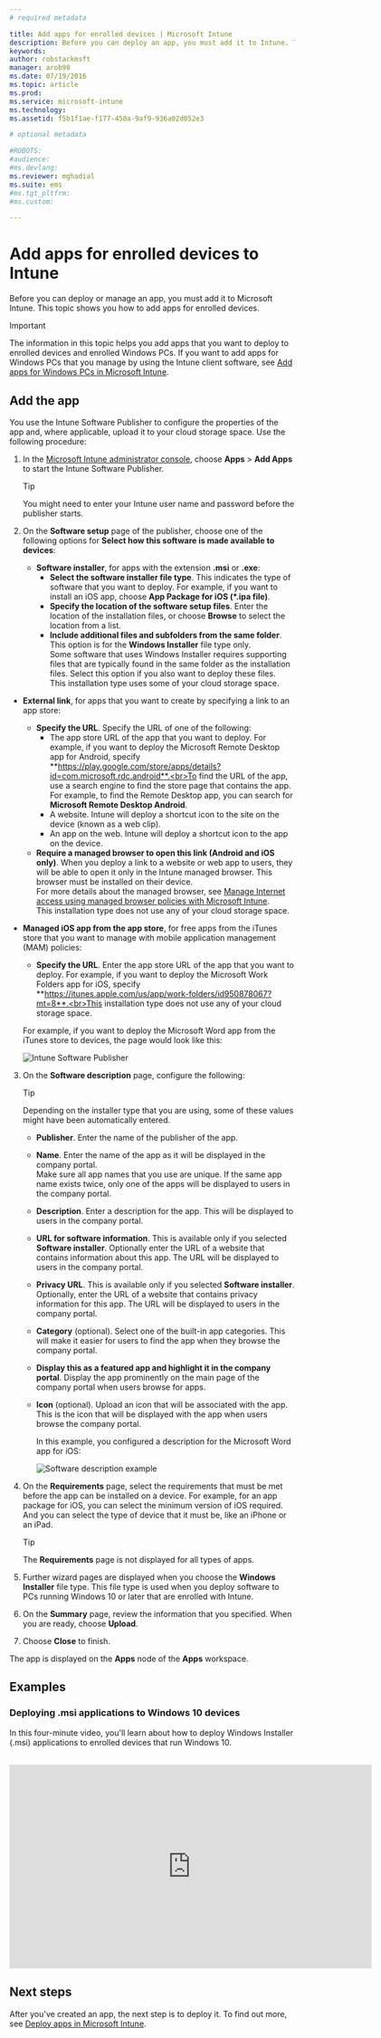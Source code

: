 ```yaml
---
# required metadata

title: Add apps for enrolled devices | Microsoft Intune
description: Before you can deploy an app, you must add it to Intune. Then it’s available in the Intune console, where you can deploy and manage it.
keywords:
author: robstackmsft
manager: arob98
ms.date: 07/19/2016
ms.topic: article
ms.prod:
ms.service: microsoft-intune
ms.technology:
ms.assetid: f5b1f1ae-f177-450a-9af9-936a02d052e3

# optional metadata

#ROBOTS:
#audience:
#ms.devlang:
ms.reviewer: mghadial
ms.suite: ems
#ms.tgt_pltfrm:
#ms.custom:

---
```


# Add apps for enrolled devices to Intune

Before you can deploy or manage an app, you must add it to Microsoft Intune. This topic shows you how to add apps for enrolled devices.


> [!IMPORTANT]
> The information in this topic helps you add apps that you want to deploy to enrolled devices and enrolled Windows PCs. If you want to add apps for Windows PCs that you manage by using the Intune client software, see [Add apps for Windows PCs in Microsoft Intune](add-apps-for-windows-pcs-in-microsoft-intune.md).

## Add the app
You use the Intune Software Publisher to configure the properties of the app and, where applicable, upload it to your cloud storage space. Use the following procedure:

1.  In the [Microsoft Intune administrator console](https://manage.microsoft.com), choose **Apps** &gt; **Add Apps** to start the Intune Software Publisher.

    > [!TIP]
    > You might need to enter your Intune user name and password before the publisher starts.

2.  On the **Software setup** page of the publisher, choose one of the following options for **Select how this software is made available to devices**:
	- **Software installer**, for apps with the extension **.msi** or **.exe**:
		- **Select the software installer file type**. This indicates the type of software that you want to deploy. For example, if you want to install an iOS app, choose **App Package for iOS (&#42;.ipa file)**.
        - **Specify the location of the software setup files**. Enter the location of the installation files, or choose **Browse** to select the location from a list.
        - **Include additional files and subfolders from the same folder**. This option is for the **Windows Installer** file type only.<br>Some software that uses Windows Installer requires supporting files that are typically found in the same folder as the installation files. Select this option if you also want to deploy these files.<br>This installation type uses some of your cloud storage space.

  -   **External link**, for apps that you want to create by specifying a link to an app store:

		- **Specify the URL**. Specify the URL of one of the following:
			- The app store URL of the app that you want to deploy. For example, if you want to deploy the Microsoft Remote Desktop app for Android, specify **https://play.google.com/store/apps/details?id=com.microsoft.rdc.android**.<br>To find the URL of the app, use a search engine to find the store page that contains the app. For example, to find the Remote Desktop app, you can search for **Microsoft Remote Desktop Android**.
			- A website. Intune will deploy a shortcut icon to the site on the device (known as a web clip).
			- An app on the web. Intune will deploy a shortcut icon to the app on the device.
        - **Require a managed browser to open this link (Android and iOS only)**. When you deploy a link to a website or web app to users, they will be able to open it only in the Intune managed browser. This browser must be installed on their device.<br>For more details about the managed browser, see [Manage Internet access using managed browser policies with Microsoft Intune](manage-internet-access-using-managed-browser-policies.md).<br>This installation type does not use any of your cloud storage space.

  -   **Managed iOS app from the app store**, for free apps from the iTunes store that you want to manage with mobile application management (MAM) policies:

		- **Specify the URL**. Enter the app store URL of the app that you want to deploy. For example, if you want to deploy the Microsoft Work Folders app for iOS, specify **https://itunes.apple.com/us/app/work-folders/id950878067?mt=8**.<br>This installation type does not use any of your cloud storage space.

		For example, if you want to deploy the Microsoft Word app from the iTunes store to devices, the page would look like this:

		![Intune Software Publisher](./media/publisher-for-mobile.png)

3.  On the **Software description** page, configure the following:

    > [!TIP]
    > Depending on the installer type that you are using, some of these values might have been automatically entered.

	- **Publisher**. Enter the name of the publisher of the app.
    - **Name**. Enter the name of the app as it will be displayed in the company portal.<br>Make sure all app names that you use are unique. If the same app name exists twice, only one of the apps will be displayed to users in the company portal.
    - **Description**. Enter a description for the app. This will be displayed to users in the company portal.
    - **URL for software information**. This is available only if you selected **Software installer**. Optionally enter the URL of a website that contains information about this app. The URL will be displayed to users in the company portal.
    - **Privacy URL**. This is available only if you selected **Software installer**. Optionally, enter the URL of a website that contains privacy information for this app. The URL will be displayed to users in the company portal.
    - **Category** (optional). Select one of the built-in app categories. This will make it easier for users to find the app when they browse the company portal.
    - **Display this as a featured app and highlight it in the company portal**. Display the app prominently on the main page of the company portal when users browse for apps.
    - **Icon** (optional). Upload an icon that will be associated with the app. This is the icon that will be displayed with the app when users browse the company portal.

		In this example, you configured a description for the Microsoft Word app for iOS:

		![Software description example](./media/ios-software-description.png)

4.  On the **Requirements** page, select the requirements that must be met before the app can be installed on a device. For example, for an app package for iOS, you can select the minimum version of iOS required. And you can select the type of device that it must be, like an iPhone or an iPad.

    > [!TIP]
    > The **Requirements** page is not displayed for all types of apps.

5.  Further wizard pages are displayed when you choose the **Windows Installer** file type. This file type is used when you deploy software to PCs running Windows 10 or later that are enrolled with Intune.

6.  On the **Summary** page, review the information that you specified. When you are ready, choose **Upload**.

7.  Choose **Close** to finish.

The app is displayed on the **Apps** node of the **Apps** workspace.

## Examples

### Deploying .msi applications to Windows 10 devices
In this four-minute video, you'll learn about how to deploy Windows Installer (.msi) applications to enrolled devices that run Windows 10.<br><br>

<iframe src="https://channel9.msdn.com/Series/How-to-Control-the-Uncontrolled/6--How-to-Deploy-MSI-Applications-to-Windows-10-Using-Intune-and-Mobile-Device-Management-MDM/player" width="640" height="360" allowFullScreen frameBorder="0"></iframe>

## Next steps

After you've created an app, the next step is to deploy it. To find out more, see [Deploy apps in Microsoft Intune](deploy-apps.md).

